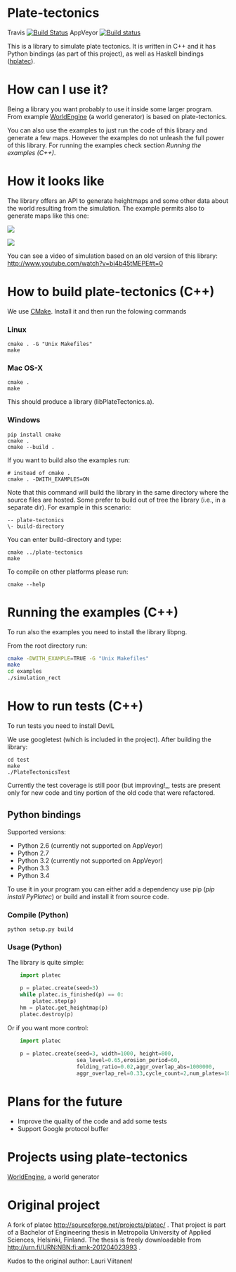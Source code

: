 Plate-tectonics
===============
Travis
[![Build Status](https://travis-ci.org/Mindwerks/plate-tectonics.svg?branch=master)](https://travis-ci.org/Mindweks/plate-tectonics)
AppVeyor
[![Build status](https://ci.appveyor.com/api/projects/status/siss20palcy6rbif?svg=true)](https://ci.appveyor.com/project/ftomassetti/plate-tectonics)


This is a library to simulate plate tectonics.
It is written in C++ and it has Python bindings (as part of this project), as well as Haskell bindings ([hplatec](http://github.com/ftomassetti/hplatec)).

How can I use it?
=================

Being a library you want probably to use it inside some larger program. From example [WorldEngine](https://github.com/Mindwerks/worldengine) (a world generator) is based on plate-tectonics.

You can also use the examples to just run the code of this library and generate a few maps. However the examples do not unleash the full power of this library. For running the examples check section _Running the examples (C++)_.

How it looks like
=================

The library offers an API to generate heightmaps and some other data about the world resulting from the simulation. The example permits also to generate maps like this one:

![](https://raw.githubusercontent.com/Mindwerks/plate-tectonics/master/screenshots/map_grayscale.png)

![](https://raw.githubusercontent.com/Mindwerks/plate-tectonics/master/screenshots/map_colors.png)

You can see a video of simulation based on an old version of this library: http://www.youtube.com/watch?v=bi4b45tMEPE#t=0

How to build plate-tectonics (C++)
==================================

We use [CMake](http://www.cmake.org/). Install it and then run the folowing commands

### Linux

```
cmake . -G "Unix Makefiles"
make
```

### Mac OS-X

```
cmake .
make
```

This should produce a library (libPlateTectonics.a).

### Windows

```
pip install cmake
cmake .
cmake --build .
```

If you want to build also the examples run:

```
# instead of cmake .
cmake . -DWITH_EXAMPLES=ON
```

Note that this command will build the library in the same directory where the source files are hosted. Some prefer to build out of tree the library (i.e., in a separate dir). For example in this scenario:

```
-- plate-tectonics
\- build-directory
```

You can enter build-directory and type:

```
cmake ../plate-tectonics
make
```

To compile on other platforms please run:

```
cmake --help
```

Running the examples (C++)
==========================

To run also the examples you need to install the library libpng.

From the root directory run:

```bash
cmake -DWITH_EXAMPLE=TRUE -G "Unix Makefiles"
make
cd examples
./simulation_rect
```

How to run tests (C++)
======================

To run tests you need to install DevIL

We use googletest (which is included in the project). After building the library:

```
cd test
make
./PlateTectonicsTest
```

Currently the test coverage is still poor (but improving!_, tests are present only for new code and tiny portion of the old code that were refactored.

## Python bindings

Supported versions:
* Python 2.6 (currently not supported on AppVeyor)
* Python 2.7
* Python 3.2 (currently not supported on AppVeyor)
* Python 3.3
* Python 3.4

To use it in your program you can either add a dependency use pip (_pip install PyPlatec_) or build and install it from source code.

### Compile (Python)

```
python setup.py build
```

### Usage (Python)

The library is quite simple:

```python    
    import platec

    p = platec.create(seed=3)
    while platec.is_finished(p) == 0:
        platec.step(p)
    hm = platec.get_heightmap(p)
    platec.destroy(p)
```    


Or if you want more control:

```python
    import platec
    
    p = platec.create(seed=3, width=1000, height=800,
                      sea_level=0.65,erosion_period=60,
                      folding_ratio=0.02,aggr_overlap_abs=1000000,
                      aggr_overlap_rel=0.33,cycle_count=2,num_plates=10)
```

Plans for the future
====================

* Improve the quality of the code and add some tests
* Support Google protocol buffer

Projects using plate-tectonics
==============================

[WorldEngine](http://github.com/Mindwerks/worldengine), a world generator

Original project
================

A fork of platec http://sourceforge.net/projects/platec/ .
That project is part of a Bachelor of Engineering thesis in Metropolia University of Applied Sciences, Helsinki, Finland. The thesis is freely downloadable from http://urn.fi/URN:NBN:fi:amk-201204023993 .

Kudos to the original author: Lauri Viitanen!

